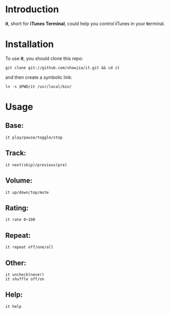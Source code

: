 # Introduction

**it**, short for **iTunes Terminal**, could help you control **i**Tunes in your **t**erminal.

# Installation

To use **it**, you should clone this repo:

    git clone git://github.com/shawjia/it.git && cd it

and then create a symbolic link:

    ln -s $PWD/it /usr/local/bin/

# Usage

## Base:

    it play/pause/toggle/stop

## Track:

    it next(skip)/previous(pre)

## Volume:

    it up/down/top/mute

## Rating:

    it rate 0~100

## Repeat:

    it repeat off/one/all

## Other:

    it uncheck(never)
    it shuffle off/on

## Help:

    it help
